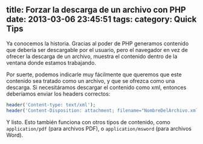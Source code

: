 title: Forzar la descarga de un archivo con PHP
date: 2013-03-06 23:45:51
tags:
category: Quick Tips
---
Ya conocemos la historia. Gracias al poder de PHP generamos contenido que debería ser descargable por el usuario, pero el navegador en vez de ofrecer la descarga de un archivo, muestra el contenido dentro de la ventana donde estamos trabajando. 

Por suerte, podemos indicarle muy fácilmente que queremos que este contenido sea tratado como un archivo, y que se ofrezca como una descarga. Si necesitáramos descargar el contenido como xml, entonces deberíamos enviar los headers correctos: 

``` php
header('Content-type: text/xml');
header('Content-Disposition: attachment; filename="NombreDelArchivo.xml"');
```

Y listo. Esto también funciona con otros tipos de contenido, como `application/pdf` (para archivos PDF), o `application/msword` (para archivos Word).